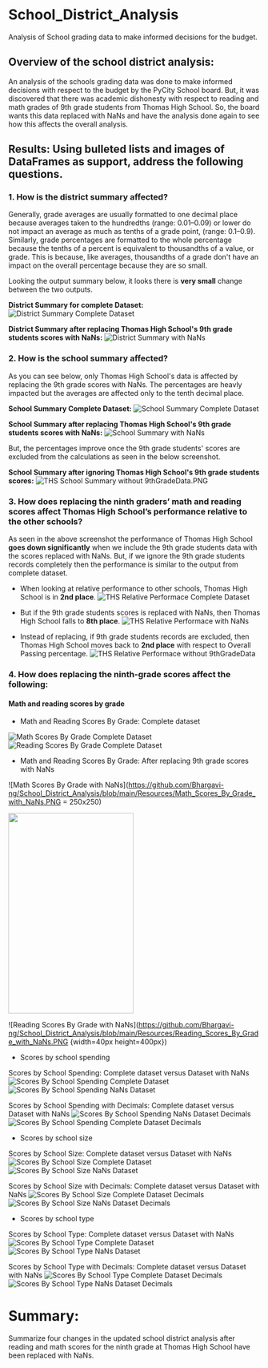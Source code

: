 # School_District_Analysis
Analysis of School grading data to make informed decisions for the budget.

## Overview of the school district analysis:
An analysis of the schools grading data was done to make informed decisions with respect to the budget by the PyCity School board. But, it was discovered that there was academic dishonesty with respect to reading and math grades of 9th grade students from Thomas High School. So, the board wants this data replaced with NaNs and have the analysis done again to see how this affects the overall analysis.




## Results: Using bulleted lists and images of DataFrames as support, address the following questions.
### 1. How is the district summary affected?
   Generally, grade averages are usually formatted to one decimal place because averages taken to the hundredths (range: 0.01–0.09) or lower do not impact an average as much as tenths of a grade point, (range: 0.1–0.9). Similarly, grade percentages are formatted to the whole percentage because the tenths of a percent is equivalent to thousandths of a value, or grade. This is because, like averages, thousandths of a grade don't have an impact on the overall percentage because they are so small.
   
   Looking the output summary below, it looks there is **very small** change between the two outputs.
    
   **District Summary for complete Dataset:**
   ![District Summary Complete Dataset](Resources/District_Summary_Complete_Dataset.PNG)
   
   **District Summary after replacing Thomas High School's 9th grade students scores with NaNs:**
   ![District Summary with NaNs](Resources/District_Summary_with_NaNs.PNG)

### 2. How is the school summary affected?
   As you can see below, only Thomas High School's data is affected by replacing the 9th grade scores with NaNs. The percentages are heavly impacted but the averages are affected only to the tenth decimal place.
   
   **School Summary Complete Dataset:**
   ![School Summary Complete Dataset](Resources/School_Summary_Complete_Dataset.PNG)
   
   **School Summary after replacing Thomas High School's 9th grade students scores with NaNs:**
   ![School Summary with NaNs](Resources/School_Summary_with_NaNs.PNG)
   
   But, the percentages improve once the 9th grade students' scores are excluded from the calculations as seen in the below screenshot.
   
   **School Summary after ignoring Thomas High School's 9th grade students scores:**
   ![THS School Summary without 9thGradeData.PNG](Resources/THS_School_Summary_without_9thGradeData.PNG) 
   

### 3. How does replacing the ninth graders’ math and reading scores affect Thomas High School’s performance relative to the other schools?
   As seen in the above screenshot the performance of Thomas High School **goes down significantly** when we include the 9th grade students data with the scores replaced with NaNs. But, if we ignore the 9th grade students records completely then the performance is similar to the output from complete dataset.

- When looking at relative performance to other schools, Thomas High School is in **2nd place**.
![THS Relative Performace Complete Dataset](Resources/THS_Relative_Performace_Complete_Dataset.PNG)

- But if the 9th grade students scores is replaced with NaNs, then Thomas High School falls to **8th place**.
![THS Relative Performace with NaNs](Resources/THS_Relative_Performace_with_NaNs.PNG)

- Instead of replacing, if 9th grade students records are excluded, then Thomas High School moves back to **2nd place** with respect to Overall Passing percentage.
![THS Relative Performace without 9thGradeData](Resources/THS_Relative_Performace_without_9thGradeData.PNG)


### 4. How does replacing the ninth-grade scores affect the following:

#### Math and reading scores by grade

- Math and Reading Scores By Grade: Complete dataset

![Math Scores By Grade Complete Dataset](Resources/Math_Scores_By_Grade_Complete_Dataset.PNG)
![Reading Scores By Grade Complete Dataset](Resources/Reading_Scores_By_Grade_Complete_Dataset.PNG)


- Math and Reading Scores By Grade: After replacing 9th grade scores with NaNs

![Math Scores By Grade with NaNs](https://github.com/Bhargavi-ng/School_District_Analysis/blob/main/Resources/Math_Scores_By_Grade_with_NaNs.PNG = 250x250)

<img src="https://github.com/Bhargavi-ng/School_District_Analysis/blob/main/Resources/Math_Scores_By_Grade_with_NaNs" width="250" height="400">

![Reading Scores By Grade with NaNs](https://github.com/Bhargavi-ng/School_District_Analysis/blob/main/Resources/Reading_Scores_By_Grade_with_NaNs.PNG {width=40px height=400px})

- Scores by school spending

Scores by School Spending: Complete dataset versus Dataset with NaNs
![Scores By School Spending Complete Dataset](Resources/Scores_By_School_Spending_Complete_Dataset.PNG) 
![Scores By School Spending NaNs Dataset](Resources/Scores_By_School_Spending_NaNs_Dataset.PNG)

Scores by School Spending with Decimals: Complete dataset versus Dataset with NaNs
![Scores By School Spending NaNs Dataset Decimals](Resources/Scores_By_School_Spending_NaNs_Dataset_Decimals.PNG)
![Scores By School Spending Complete Dataset Decimals](Resources/Scores_By_School_Spending_Complete_Dataset_Decimals.PNG)


- Scores by school size

Scores by School Size: Complete dataset versus Dataset with NaNs
![Scores By School Size Complete Dataset](Resources/Scores_By_School_Size_Complete_Dataset.PNG)
![Scores By School Size NaNs Dataset](Resources/Scores_By_School_Size_NaNs_Dataset.PNG)

Scores by School Size with Decimals: Complete dataset versus Dataset with NaNs
![Scores By School Size Complete Dataset Decimals](Resources/Scores_By_School_Size_Complete_Dataset_Decimals.PNG)
![Scores By School Size NaNs Dataset Decimals](Resources/Scores_By_School_Size_NaNs_Dataset_Decimals.PNG)


- Scores by school type

Scores by School Type: Complete dataset versus Dataset with NaNs
![Scores By School Type Complete Dataset](Resources/Scores_By_School_Type_Complete_Dataset.PNG)
![Scores By School Type NaNs Dataset](Resources/Scores_By_School_Type_NaNs_Dataset.PNG)

Scores by School Type with Decimals: Complete dataset versus Dataset with NaNs
![Scores By School Type Complete Dataset Decimals](Resources/Scores_By_School_Type_Complete_Dataset_Decimals.PNG)
![Scores By School Type NaNs Dataset Decimals](Resources/Scores_By_School_Type_NaNs_Dataset_Decimals.PNG)


# Summary: 
Summarize four changes in the updated school district analysis after reading and math scores for the ninth grade at Thomas High School have been replaced with NaNs.
